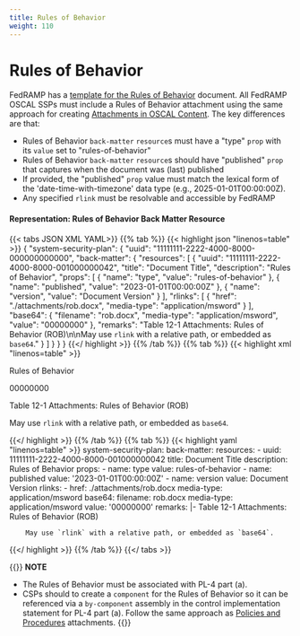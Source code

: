 ```yaml
---
title: Rules of Behavior
weight: 110
---
```

# Rules of Behavior

FedRAMP has a [template for the Rules of Behavior](https://www.fedramp.gov/assets/resources/templates/SSP-Appendix-F-Rules-of-Behavior-(RoB)-Template.docx) document.  All FedRAMP OSCAL SSPs must include a Rules of Behavior attachment  using the same approach for creating [Attachments in OSCAL Content](/documentation/general-concepts/oscal-attachments/).  The key differences are that:
- Rules of Behavior `back-matter` `resource`s must have a "type" `prop` with its `value` set to "rules-of-behavior"
- Rules of Behavior `back-matter` `resource`s should have "published" `prop` that captures when the document was (last) published
- If provided, the "published" `prop` value must match the lexical form of the 'date-time-with-timezone' data type (e.g., 2025-01-01T00:00:00Z).
- Any specified `rlink` must be resolvable and accessible by FedRAMP

#### Representation: Rules of Behavior Back Matter Resource
{{< tabs JSON XML YAML>}}
{{% tab %}}
{{< highlight json "linenos=table" >}}
{
    "system-security-plan": {
        "uuid": "11111111-2222-4000-8000-000000000000",
        "back-matter": {
            "resources": [
                {
                    "uuid": "11111111-2222-4000-8000-001000000042",
                    "title": "Document Title",
                    "description": "Rules of Behavior",
                    "props": [
                        {
                            "name": "type",
                            "value": "rules-of-behavior"
                        },
                        {
                            "name": "published",
                            "value": "2023-01-01T00:00:00Z"
                        },
                        {
                            "name": "version",
                            "value": "Document Version"
                        }
                    ],
                    "rlinks": [
                        {
                            "href": "./attachments/rob.docx",
                            "media-type": "application/msword"
                        }
                    ],
                    "base64": {
                        "filename": "rob.docx",
                        "media-type": "application/msword",
                        "value": "00000000"
                    },
                    "remarks": "Table 12-1 Attachments: Rules of Behavior (ROB)\n\nMay use `rlink` with a relative path, or embedded as `base64`."
                }
            ]
        }
    }
}
{{</ highlight >}}
{{% /tab %}}
{{% tab %}}
{{< highlight xml "linenos=table" >}}
<system-security-plan uuid="11111111-2222-4000-8000-000000000000">
	<back-matter>
        <resource uuid="11111111-2222-4000-8000-001000000042">
            <title>Document Title</title>
            <description>
                <p>Rules of Behavior</p>
            </description>
            <prop name="type" value="rules-of-behavior"/>
            <prop name="published" value="2023-01-01T00:00:00Z"/>
            <prop name="version" value="Document Version"/>
            <rlink href="./attachments/rob.docx" media-type="application/msword"/>
            <base64 filename="rob.docx" media-type="application/msword">00000000</base64>
            <remarks>
                <p>Table 12-1 Attachments: Rules of Behavior (ROB)</p>
                <p>May use <code>rlink</code> with a relative path, or embedded as <code>base64</code>.</p>
            </remarks>
        </resource>
	</back-matter>
</system-security-plan>
{{</ highlight >}}
{{% /tab %}}
{{% tab %}}
{{< highlight yaml "linenos=table" >}}
system-security-plan:
  back-matter:
    resources:
    - uuid: 11111111-2222-4000-8000-001000000042
      title: Document Title
      description: Rules of Behavior
      props:
      - name: type
        value: rules-of-behavior
      - name: published
        value: '2023-01-01T00:00:00Z'
      - name: version
        value: Document Version
      rlinks:
      - href: ./attachments/rob.docx
        media-type: application/msword
      base64:
        filename: rob.docx
        media-type: application/msword
        value: '00000000'
      remarks: |-
        Table 12-1 Attachments: Rules of Behavior (ROB)

        May use `rlink` with a relative path, or embedded as `base64`.
{{</ highlight >}}
{{% /tab %}}
{{</ tabs >}}


{{<callout>}}
**NOTE**

- The Rules of Behavior must be associated with PL-4 part (a).
- CSPs should to create a `component` for the Rules of Behavior so it can be referenced via a `by-component` assembly in the control implementation statement for PL-4 part (a). Follow the same approach as [Policies and Procedures](/documentation/ssp/oscal-representation/required-attachments/policies-and-procedures) attachments.
{{</callout>}}